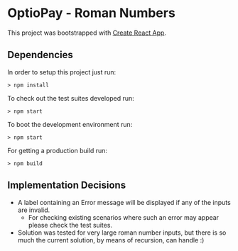 # OptioPay - Roman Numbers

This project was bootstrapped with [Create React App](https://github.com/facebook/create-react-app).

## Dependencies

In order to setup this project just run:
```
> npm install
```

To check out the test suites developed run:
```
> npm start
```

To boot the development environment run:
```
> npm start
```

For getting a production build run:
```
> npm build
```

## Implementation Decisions

* A label containing an Error message will be displayed if any of the inputs are invalid.
	* For checking existing scenarios where such an error may appear please check the test suites.
* Solution was tested for very large roman number inputs, but there is so much the current solution, by means of recursion, can handle :)
